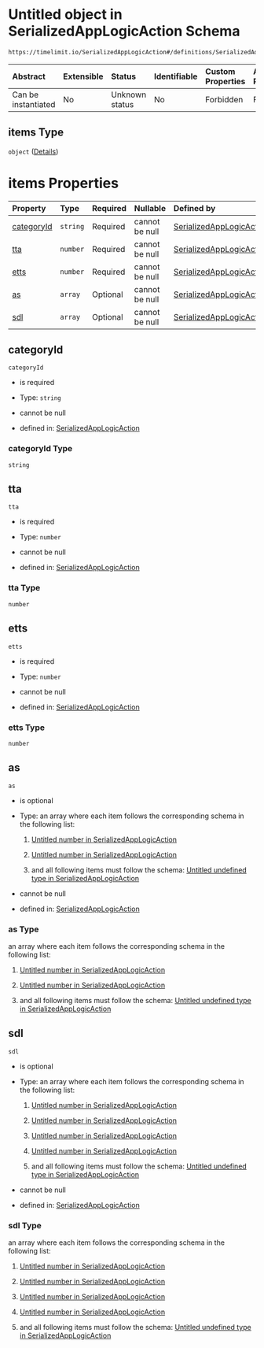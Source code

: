 # Untitled object in SerializedAppLogicAction Schema

```txt
https://timelimit.io/SerializedAppLogicAction#/definitions/SerializedAddUsedTimeActionVersion2/properties/i/items
```



| Abstract            | Extensible | Status         | Identifiable | Custom Properties | Additional Properties | Access Restrictions | Defined In                                                                                           |
| :------------------ | :--------- | :------------- | :----------- | :---------------- | :-------------------- | :------------------ | :--------------------------------------------------------------------------------------------------- |
| Can be instantiated | No         | Unknown status | No           | Forbidden         | Forbidden             | none                | [SerializedAppLogicAction.schema.json*](SerializedAppLogicAction.schema.json "open original schema") |

## items Type

`object` ([Details](serializedapplogicaction-definitions-serializedaddusedtimeactionversion2-properties-i-items.md))

# items Properties

| Property                  | Type     | Required | Nullable       | Defined by                                                                                                                                                                                                                                                                                 |
| :------------------------ | :------- | :------- | :------------- | :----------------------------------------------------------------------------------------------------------------------------------------------------------------------------------------------------------------------------------------------------------------------------------------- |
| [categoryId](#categoryid) | `string` | Required | cannot be null | [SerializedAppLogicAction](serializedapplogicaction-definitions-serializedaddusedtimeactionversion2-properties-i-items-properties-categoryid.md "https://timelimit.io/SerializedAppLogicAction#/definitions/SerializedAddUsedTimeActionVersion2/properties/i/items/properties/categoryId") |
| [tta](#tta)               | `number` | Required | cannot be null | [SerializedAppLogicAction](serializedapplogicaction-definitions-serializedaddusedtimeactionversion2-properties-i-items-properties-tta.md "https://timelimit.io/SerializedAppLogicAction#/definitions/SerializedAddUsedTimeActionVersion2/properties/i/items/properties/tta")               |
| [etts](#etts)             | `number` | Required | cannot be null | [SerializedAppLogicAction](serializedapplogicaction-definitions-serializedaddusedtimeactionversion2-properties-i-items-properties-etts.md "https://timelimit.io/SerializedAppLogicAction#/definitions/SerializedAddUsedTimeActionVersion2/properties/i/items/properties/etts")             |
| [as](#as)                 | `array`  | Optional | cannot be null | [SerializedAppLogicAction](serializedapplogicaction-definitions-serializedaddusedtimeactionversion2-properties-i-items-properties-as.md "https://timelimit.io/SerializedAppLogicAction#/definitions/SerializedAddUsedTimeActionVersion2/properties/i/items/properties/as")                 |
| [sdl](#sdl)               | `array`  | Optional | cannot be null | [SerializedAppLogicAction](serializedapplogicaction-definitions-serializedaddusedtimeactionversion2-properties-i-items-properties-sdl.md "https://timelimit.io/SerializedAppLogicAction#/definitions/SerializedAddUsedTimeActionVersion2/properties/i/items/properties/sdl")               |

## categoryId



`categoryId`

*   is required

*   Type: `string`

*   cannot be null

*   defined in: [SerializedAppLogicAction](serializedapplogicaction-definitions-serializedaddusedtimeactionversion2-properties-i-items-properties-categoryid.md "https://timelimit.io/SerializedAppLogicAction#/definitions/SerializedAddUsedTimeActionVersion2/properties/i/items/properties/categoryId")

### categoryId Type

`string`

## tta



`tta`

*   is required

*   Type: `number`

*   cannot be null

*   defined in: [SerializedAppLogicAction](serializedapplogicaction-definitions-serializedaddusedtimeactionversion2-properties-i-items-properties-tta.md "https://timelimit.io/SerializedAppLogicAction#/definitions/SerializedAddUsedTimeActionVersion2/properties/i/items/properties/tta")

### tta Type

`number`

## etts



`etts`

*   is required

*   Type: `number`

*   cannot be null

*   defined in: [SerializedAppLogicAction](serializedapplogicaction-definitions-serializedaddusedtimeactionversion2-properties-i-items-properties-etts.md "https://timelimit.io/SerializedAppLogicAction#/definitions/SerializedAddUsedTimeActionVersion2/properties/i/items/properties/etts")

### etts Type

`number`

## as



`as`

*   is optional

*   Type: an array where each item follows the corresponding schema in the following list:

    1.  [Untitled number in SerializedAppLogicAction](serializedapplogicaction-definitions-serializedaddusedtimeactionversion2-properties-i-items-properties-as-items-items-0.md "check type definition")

    2.  [Untitled number in SerializedAppLogicAction](serializedapplogicaction-definitions-serializedaddusedtimeactionversion2-properties-i-items-properties-as-items-items-1.md "check type definition")

    3.  and all following items must follow the schema: [Untitled undefined type in SerializedAppLogicAction](serializedapplogicaction-definitions-serializedaddusedtimeactionversion2-properties-i-items-properties-as-items-additionalitems.md "check type definition")

*   cannot be null

*   defined in: [SerializedAppLogicAction](serializedapplogicaction-definitions-serializedaddusedtimeactionversion2-properties-i-items-properties-as.md "https://timelimit.io/SerializedAppLogicAction#/definitions/SerializedAddUsedTimeActionVersion2/properties/i/items/properties/as")

### as Type

an array where each item follows the corresponding schema in the following list:

1.  [Untitled number in SerializedAppLogicAction](serializedapplogicaction-definitions-serializedaddusedtimeactionversion2-properties-i-items-properties-as-items-items-0.md "check type definition")

2.  [Untitled number in SerializedAppLogicAction](serializedapplogicaction-definitions-serializedaddusedtimeactionversion2-properties-i-items-properties-as-items-items-1.md "check type definition")

3.  and all following items must follow the schema: [Untitled undefined type in SerializedAppLogicAction](serializedapplogicaction-definitions-serializedaddusedtimeactionversion2-properties-i-items-properties-as-items-additionalitems.md "check type definition")

## sdl



`sdl`

*   is optional

*   Type: an array where each item follows the corresponding schema in the following list:

    1.  [Untitled number in SerializedAppLogicAction](serializedapplogicaction-definitions-serializedaddusedtimeactionversion2-properties-i-items-properties-sdl-items-items-0.md "check type definition")

    2.  [Untitled number in SerializedAppLogicAction](serializedapplogicaction-definitions-serializedaddusedtimeactionversion2-properties-i-items-properties-sdl-items-items-1.md "check type definition")

    3.  [Untitled number in SerializedAppLogicAction](serializedapplogicaction-definitions-serializedaddusedtimeactionversion2-properties-i-items-properties-sdl-items-items-2.md "check type definition")

    4.  [Untitled number in SerializedAppLogicAction](serializedapplogicaction-definitions-serializedaddusedtimeactionversion2-properties-i-items-properties-sdl-items-items-3.md "check type definition")

    5.  and all following items must follow the schema: [Untitled undefined type in SerializedAppLogicAction](serializedapplogicaction-definitions-serializedaddusedtimeactionversion2-properties-i-items-properties-sdl-items-additionalitems.md "check type definition")

*   cannot be null

*   defined in: [SerializedAppLogicAction](serializedapplogicaction-definitions-serializedaddusedtimeactionversion2-properties-i-items-properties-sdl.md "https://timelimit.io/SerializedAppLogicAction#/definitions/SerializedAddUsedTimeActionVersion2/properties/i/items/properties/sdl")

### sdl Type

an array where each item follows the corresponding schema in the following list:

1.  [Untitled number in SerializedAppLogicAction](serializedapplogicaction-definitions-serializedaddusedtimeactionversion2-properties-i-items-properties-sdl-items-items-0.md "check type definition")

2.  [Untitled number in SerializedAppLogicAction](serializedapplogicaction-definitions-serializedaddusedtimeactionversion2-properties-i-items-properties-sdl-items-items-1.md "check type definition")

3.  [Untitled number in SerializedAppLogicAction](serializedapplogicaction-definitions-serializedaddusedtimeactionversion2-properties-i-items-properties-sdl-items-items-2.md "check type definition")

4.  [Untitled number in SerializedAppLogicAction](serializedapplogicaction-definitions-serializedaddusedtimeactionversion2-properties-i-items-properties-sdl-items-items-3.md "check type definition")

5.  and all following items must follow the schema: [Untitled undefined type in SerializedAppLogicAction](serializedapplogicaction-definitions-serializedaddusedtimeactionversion2-properties-i-items-properties-sdl-items-additionalitems.md "check type definition")
